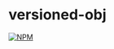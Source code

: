 # versioned-obj
[![NPM](https://nodei.co/npm/versioned-obj.png)](https://nodei.co/npm/versioned-obj/)

